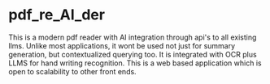 # pdf_re_AI_der
This is a modern pdf reader with AI integration through api's to all existing llms. Unlike most applications, it wont be used not just for summary generation, but contextualized querying too. It is integrated with OCR plus LLMS for hand writing recognition. This is a web based application which is open to scalability to other front ends.

